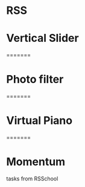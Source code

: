 # RSS

# Vertical Slider

=======

# Photo filter

=======

# Virtual Piano

=======

# Momentum

tasks from RSSchool
